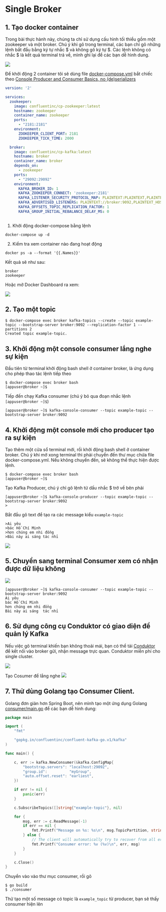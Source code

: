 # Single Broker

## 1. Tạo docker container

Trong bài thực hành này, chúng ta chỉ sử dụng cấu hình tối thiểu gồm một zookeeper và một broker. Chú ý khi gõ trong terminal, các bạn chỉ gõ những lệnh bắt đầu bằng ký tự nhắc $ và không gõ ký tự $. Các lệnh không có nhắc $ là kết quả terminal trả về, mình ghi lại để các bạn dễ hình dung.

![](images/zookeper_broker.jpg)

Để khởi động 2 container tôi sẽ dùng file [docker-compose.yml](docker-compose.yml) bắt chiếc theo [Console Producer and Consumer Basics, no (de)serializers](https://kafka-tutorials.confluent.io/kafka-console-consumer-producer-basics/kafka.html)

```yaml
version: '2'

services:
  zookeeper:
    image: confluentinc/cp-zookeeper:latest
    hostname: zookeeper
    container_name: zookeeper
    ports:
      - "2181:2181"
    environment:
      ZOOKEEPER_CLIENT_PORT: 2181
      ZOOKEEPER_TICK_TIME: 2000

  broker:
    image: confluentinc/cp-kafka:latest
    hostname: broker
    container_name: broker
    depends_on:
      - zookeeper
    ports:
      - "29092:29092"
    environment:
      KAFKA_BROKER_ID: 1
      KAFKA_ZOOKEEPER_CONNECT: 'zookeeper:2181'
      KAFKA_LISTENER_SECURITY_PROTOCOL_MAP: PLAINTEXT:PLAINTEXT,PLAINTEXT_HOST:PLAINTEXT
      KAFKA_ADVERTISED_LISTENERS: PLAINTEXT://broker:9092,PLAINTEXT_HOST://localhost:29092
      KAFKA_OFFSETS_TOPIC_REPLICATION_FACTOR: 1
      KAFKA_GROUP_INITIAL_REBALANCE_DELAY_MS: 0
  
```

1. Khởi động docker-compose bằng lệnh
```
docker-compose up -d
```

2. Kiểm tra xem container nào đang hoạt động
```
docker ps -a --format '{{.Names}}'
```

Kết quả sẽ như sau:
```
broker
zookeeper
```
Hoặc mở Docker Dashboard ra xem:

![](images/container_dashboard.jpg)

## 2. Tạo một topic

```
$ docker-compose exec broker kafka-topics --create --topic example-topic --bootstrap-server broker:9092 --replication-factor 1 --partitions 2
Created topic example-topic.
```

## 3. Khởi động một console consumer lắng nghe sự kiện
Đầu tiên từ terminal khởi động bash shell ở container broker, là ứng dụng cho phép thao tác lệnh tiếp theo
```
$ docker-compose exec broker bash
[appuser@broker ~]$
```

Tiếp đến chạy Kafka consumer (chú ý bỏ qua đoạn nhắc lệnh ```[appuser@broker ~]$```)
```
[appuser@broker ~]$ kafka-console-consumer --topic example-topic --bootstrap-server broker:9092
```

## 4. Khởi động một console mới cho producer tạo ra sự kiện
Tạo thêm một cửa sổ terminal mới, rồi khởi động bash shell ở container broker. Chú ý khi mở xong terminal thì phải chuyển đến thư mục chứa file docker-compose.yml. Nếu không chuyển đến, sẽ không thể thực hiện được lệnh.
```
$ docker-compose exec broker bash
[appuser@broker ~]$
```

Tạo Kafka Producer, chú ý chỉ gõ lệnh từ dấu nhắc $ trở về bên phải
```
[appuser@broker ~]$ kafka-console-producer --topic example-topic --bootstrap-server broker:9092
>
```

Bắt đầu gõ text để tạo ra các message kiểu ```example-topic```
```
>Ai yêu
>bác Hồ Chí Minh
>hơn chúng em nhi đồng
>Bài này ai sáng tác nhỉ
```

![](images/tao_message.jpg)

## 5. Chuyển sang terminal Consumer xem có nhận được dữ liệu không
![](images/nhan_message.jpg)
```
[appuser@broker ~]$ kafka-console-consumer --topic example-topic --bootstrap-server broker:9092
Ai yêu
bác Hồ Chí Minh
hơn chúng em nhi đồng
Bài này ai sáng  tác nhỉ
```

## 6. Sử dụng công cụ Conduktor có giao diện để quản lý Kafka
Nếu việc gõ terminal khiến bạn không thoải mái, bạn có thể tải [Conduktor](https://www.conduktor.io/) để kết nối vào broker gửi, nhận message trực quan. Conduktor miễn phí cho single cluster.

![](images/Conduktor.jpg)

Tạo Cosumer để lắng nghe
![](images/Conduktor_Tao_Consumer.jpg)

## 7. Thử dùng Golang tạo Consumer Client.

Golang đơn giản hơn Spring Boot, nên mình tạo một ứng dụng Golang [consumer/main.go](consumer/main.go) để các bạn dễ hình dung:

```go
package main

import (
	"fmt"

	"gopkg.in/confluentinc/confluent-kafka-go.v1/kafka"
)

func main() {

	c, err := kafka.NewConsumer(&kafka.ConfigMap{
		"bootstrap.servers": "localhost:29092",
		"group.id":          "myGroup",
		"auto.offset.reset": "earliest",
	})

	if err != nil {
		panic(err)
	}

	c.SubscribeTopics([]string{"example-topic"}, nil)

	for {
		msg, err := c.ReadMessage(-1)
		if err == nil {
			fmt.Printf("Message on %s: %s\n", msg.TopicPartition, string(msg.Value))
		} else {
			// The client will automatically try to recover from all errors.
			fmt.Printf("Consumer error: %v (%v)\n", err, msg)
		}
	}

	c.Close()
}
```

Chuyển vào vào thư mục consumer, rồi gõ
```
$ go build
$ ./consumer
```

Thử tạo một số message có topic là ```example_topic``` từ producer, bạn sẽ thấy consumer hiện lên
